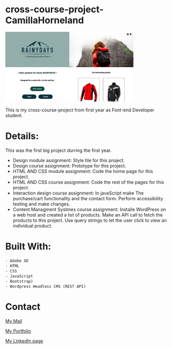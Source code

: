 # cross-course-project-CamillaHorneland

<img src="https://github.com/Noroff-FEU-Assignments/cross-course-project-CamillaHorneland/blob/main/images/rainyday.jpeg?raw=true" alt="image of Rainyday web" width="400px">

This is my cross-course-project from first year as Font-end Developer student.

 # Details:

This was the first big project durring the first year. 

- Design module assignment: Style tile for this project.
- Design course assignment: Prototype for this project.
- HTML AND CSS module assignment: Code the home page for this project.
- HTML AND CSS course assignment: Code the rest of the pages for this project.
- Interaction design course assignment: In javaScript make The purchase/cart functionality and the contact form. Perform accessibility testing and make changes. 
- Content Managment Systmes course assignment: Installe WordPress on a web host and created a list of products. Make an API call to fetch the products to this project. Use query strings to let the user click to view an individual product. 

# Built With:

    - Adobe XD
    - HTML
    - CSS
    - JavaScript
    - Bootstrap)
    - Wordpress Headless CMS (REST API)

# Contact

<a href="mailto:hornikkene@gmail.com?">My Mail</a> 

<a href="https://portfoliocamillahorneland.netlify.app/">My Portfolio</a>

<a href="https://www.linkedin.com/in/camilla-horneland-706bb5239/">My LinkedIn page</a>
